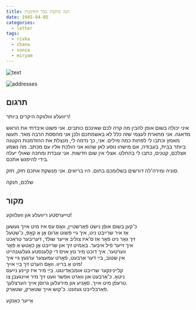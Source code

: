 ```yaml
---
title: חנה כותבת בכל הזדמנות
date: 1945-04-05
categories:
  - letter
tags:
  - rivka
  - chana
  - sonia
  - miryam
---
```


![text](/pupko-papers/assets/images/1945-04-05-content.jpg)

![addresses](/pupko-papers/assets/images/1945-04-05-addresses.jpg)

## תרגום


ריוועלע ווולווקה היקרים ביותר!

איני יכולה בשום אופן להבין מה קרה לכם שאינכם כותבים. אני פשוט איבדתי את הראש מדאגה.
אני מתארת לעצמי שזה כלל לא באשמתכם ולכן אני מהססת הרבה מאד.
תעשו מאמץ וכתבו לי לפחות כמה מילים. אני, כך נדמה לי, מנצלת את ההזדמנות הקטנה ביותר
בבית, בעבודה, אם מישהו נוסע לאן שהוא אני הולכת אליו עם מכתב. מה נשמע אצלכם,
קטנים, כתבו לי בהחלט. אצלי אין שום חדשות. אני עובדת ומחכה שאולי יעלה בידי להיפגש אתכם.

סוניה ומירה'לה דורשים בשלומכם בחום. היו בריאים. אני מנשקת אתכם חזק, חזק.

שלכם, חנקה



## מקור

טײַערסטע ריוועלע און וועלווקע!

כ'קען בשום אופֿן נישט פֿאַרשטיין, וואׇס עס איז מיט אײַך געשען  
אַז איר שרײַבט ניט, איך גיי פשוט אַרום אׇן אַ קאׇפּ, כׄ'שטעל  
זיך גאׇר ניט פֿאׇר אַז ס'איז צוליב אַײער שולד, דעריבער טראַכט  
איך זייער פֿיל איבער. באַמיט זיך און שרײַבט אׇן כאׇטש אַ פּאׇר  
ווערטער. איך דוכט מיר נוץ אויס די קלענסטע געלעגנהייט  
אין שטוב, בײַ דער אַרבעט, פֿאׇרט עמעצער ערגעץ גיי איך  
מיט אַ בריוו. וואׇס הערט זיך בײַ אײַך!  
קליינינקער שרײַבט אומבאַדינגט. בײַ מיר איז קיינע נײַעס  
ניטאׇ. כ'אַרבעט און וואַרט אפשר וועט זיך מיר אײַנגעבן צו  
טרעפֿן מיט אײַך. סאׇניע און מירעלען גרוסן אײַך הערצלעך.  
פֿאַרבלײַבט געזונט. כ'קוש אײַך שטאַרק, שטאַרק.  

אַייער כאַנקע
